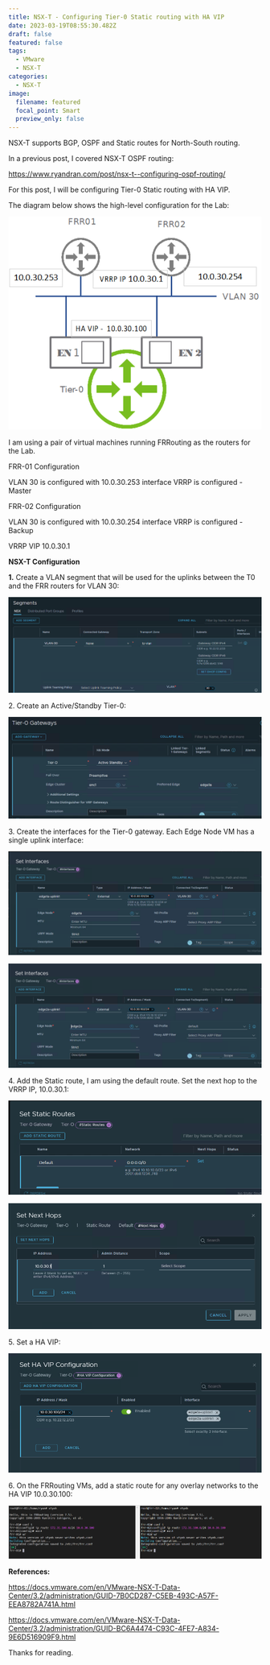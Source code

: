 ```yaml
---
title: NSX-T - Configuring Tier-0 Static routing with HA VIP
date: 2023-03-19T08:55:30.482Z
draft: false
featured: false
tags:
  - VMware
  - NSX-T
categories:
  - NSX-T
image:
  filename: featured
  focal_point: Smart
  preview_only: false
---
```

NSX-T supports BGP, OSPF and Static routes for North-South routing. 

In a previous post, I covered NSX-T OSPF routing:

<https://www.ryandran.com/post/nsx-t--configuring-ospf-routing/>

For this post, I will be configuring Tier-0 Static routing with HA VIP.

The diagram below shows the high-level configuration for the Lab:

![](lab.png)

I am using a pair of virtual machines running FRRouting as the routers for the Lab.

FRR-01 Configuration

VLAN 30 is configured with 10.0.30.253 interface 
VRRP is configured - Master

FRR-02 Configuration

VLAN 30 is configured with 10.0.30.254 interface 
VRRP is configured - Backup

VRRP VIP 10.0.30.1



**N﻿SX-T Configuration**

**1﻿.** Create a VLAN segment that will be used for the uplinks between the T0 and the FRR routers for VLAN 30:

![](nsx-t-vlan-segment.png)

2﻿. Create an Active/Standby Tier-0:

![](nsx-t-t0.png)

3﻿. Create the interfaces for the Tier-0 gateway. Each Edge Node VM has a single uplink interface:

![](nsx-t-t0-interface1.png)

![](nsx-t-t0-interface2.png)



4﻿. Add the Static route, I am using the default route. Set the next hop to the VRRP IP, 10.0.30.1:

![](nsx-t-t0-static-route.png)

![](nsx-t-t0-static-route-hop.png)

5﻿. Set a HA VIP:

![](nsx-t-t0-static-route-ha-vip.png)

6﻿. On the FRRouting VMs, add a static route for any overlay networks to the HA VIP 10.0.30.100:

![](nsx-t-frr-static-route.png)



**References:**



https://docs.vmware.com/en/VMware-NSX-T-Data-Center/3.2/administration/GUID-7B0CD287-C5EB-493C-A57F-EEA8782A741A.html

https://docs.vmware.com/en/VMware-NSX-T-Data-Center/3.2/administration/GUID-BC6A4474-C93C-4FE7-A834-9E6D516909F9.html



Thanks for reading.